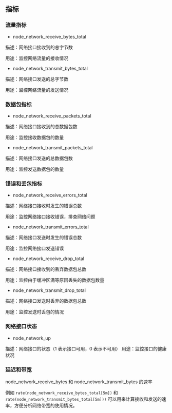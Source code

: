 ## 指标

### 流量指标

- node_network_receive_bytes_total

描述：网络接口接收到的总字节数

用途：监控网络流量的接收情况

- node_network_transmit_bytes_total

描述：网络接口发送的总字节数

用途：监控网络流量的发送情况

### 数据包指标

- node_network_receive_packets_total

描述：网络接口接收到的总数据包数

用途：监控接收数据包的数量

- node_network_transmit_packets_total

描述：网络接口发送的总数据包数

用途：监控发送数据包的数量

### 错误和丢包指标

- node_network_receive_errors_total

描述：网络接口接收时发生的错误总数

用途：监控网络接口接收错误，排查网络问题

- node_network_transmit_errors_total

描述：网络接口发送时发生的错误总数

用途：监控网络接口发送错误

- node_network_receive_drop_total

描述：网络接口接收到的丢弃数据包总数

用途：监控由于缓冲区满等原因丢失的数据包数量

- node_network_transmit_drop_total

描述：网络接口发送时丢弃的数据包总数

用途：监控发送时丢包的情况

### 网络接口状态

- node_network_up

描述：网络接口的状态（1 表示接口可用，0 表示不可用）
用途：监控接口的健康状况

### 延迟和带宽

node_network_receive_bytes 和 node_network_transmit_bytes 的速率

例如 `rate(node_network_receive_bytes_total[5m])` 和 `rate(node_network_transmit_bytes_total[5m]))` 可以用来计算接收和发送的速率，方便分析网络带宽的使用情况。
